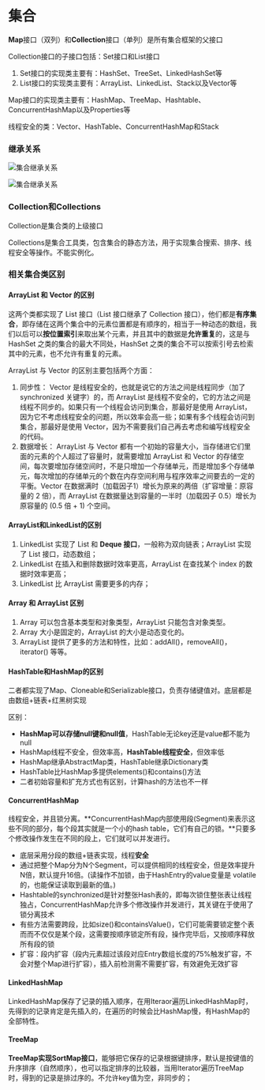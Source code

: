 # 集合

**Map**接口（双列）和**Collection**接口（单列）是所有集合框架的父接口

Collection接口的子接口包括：Set接口和List接口

1. Set接口的实现类主要有：HashSet、TreeSet、LinkedHashSet等
2. List接口的实现类主要有：ArrayList、LinkedList、Stack以及Vector等

Map接口的实现类主要有：HashMap、TreeMap、Hashtable、ConcurrentHashMap以及Properties等



线程安全的类：Vector、HashTable、ConcurrentHashMap和Stack



### 继承关系

![集合继承关系](https://images2015.cnblogs.com/blog/1010726/201706/1010726-20170621004734695-988542448.png)

![集合继承关系](https://img-blog.csdn.net/20170602101121746?watermark/2/text/aHR0cDovL2Jsb2cuY3Nkbi5uZXQvcXFfMjgzODU3OTc=/font/5a6L5L2T/fontsize/400/fill/I0JBQkFCMA==/dissolve/70/gravity/Center)

### Collection和Collections

Collection是集合类的上级接口

Collections是集合工具类，包含集合的静态方法，用于实现集合搜索、排序、线程安全等操作。不能实例化。



### 相关集合类区别

#### ArrayList 和 Vector 的区别

这两个类都实现了 List 接口（List 接口继承了 Collection 接口），他们都是**有序集合**，即存储在这两个集合中的元素位置都是有顺序的，相当于一种动态的数组，我们以后可以**按位置索引**来取出某个元素，并且其中的数据是**允许重复**的，这是与 HashSet 之类的集合的最大不同处，HashSet 之类的集合不可以按索引号去检索其中的元素，也不允许有重复的元素。

ArrayList 与 Vector 的区别主要包括两个方面：

1. 同步性：
   Vector 是线程安全的，也就是说它的方法之间是线程同步（加了synchronized 关键字）的，而 ArrayList 是线程不安全的，它的方法之间是线程不同步的。如果只有一个线程会访问到集合，那最好是使用 ArrayList，因为它不考虑线程安全的问题，所以效率会高一些；如果有多个线程会访问到集合，那最好是使用 Vector，因为不需要我们自己再去考虑和编写线程安全的代码。
2. 数据增长：
   ArrayList 与 Vector 都有一个初始的容量大小，当存储进它们里面的元素的个人超过了容量时，就需要增加 ArrayList 和 Vector 的存储空间，每次要增加存储空间时，不是只增加一个存储单元，而是增加多个存储单元，每次增加的存储单元的个数在内存空间利用与程序效率之间要去的一定的平衡。Vector 在数据满时（加载因子1）增长为原来的两倍（扩容增量：原容量的 2 倍），而 ArrayList 在数据量达到容量的一半时（加载因子 0.5）增长为原容量的 (0.5 倍 + 1) 个空间。


#### ArrayList和LinkedList的区别

1. LinkedList 实现了 List 和 **Deque 接口**，一般称为双向链表；ArrayList 实现了 List 接口，动态数组；
2. LinkedList 在插入和删除数据时效率更高，ArrayList 在查找某个 index 的数据时效率更高；
3. LinkedList 比 ArrayList 需要更多的内存；

#### Array 和 ArrayList 区别

1. Array 可以包含基本类型和对象类型，ArrayList 只能包含对象类型。
2. Array 大小是固定的，ArrayList 的大小是动态变化的。
3. ArrayList 提供了更多的方法和特性，比如：addAll()，removeAll()，iterator() 等等。

#### HashTable和HashMap的区别

二者都实现了Map、Cloneable和Serializable接口，负责存储键值对。底层都是由数组+链表+红黑树实现

区别：

- **HashMap可以存储null键和null值**，HashTable无论key还是value都不能为null
- HashMap线程不安全，但效率高，**HashTable线程安全**，但效率低
- HashMap继承AbstractMap类，HashTable继承Dictionary类
- HashTable比HashMap多提供elements()和contains()方法
- 二者初始容量和扩充方式也有区别，计算hash的方法也不一样

#### **ConcurrentHashMap**

线程安全，并且锁分离。**ConcurrentHashMap内部使用段(Segment)来表示这些不同的部分，每个段其实就是一个小的hash table，它们有自己的锁。**只要多个修改操作发生在不同的段上，它们就可以并发进行。

- 底层采用分段的数组+链表实现，线程**安全**
- 通过把整个Map分为N个Segment，可以提供相同的线程安全，但是效率提升N倍，默认提升16倍。(读操作不加锁，由于HashEntry的value变量是 volatile的，也能保证读取到最新的值。)
- Hashtable的synchronized是针对整张Hash表的，即每次锁住整张表让线程独占，ConcurrentHashMap允许多个修改操作并发进行，其关键在于使用了锁分离技术
- 有些方法需要跨段，比如size()和containsValue()，它们可能需要锁定整个表而而不仅仅是某个段，这需要按顺序锁定所有段，操作完毕后，又按顺序释放所有段的锁
- 扩容：段内扩容（段内元素超过该段对应Entry数组长度的75%触发扩容，不会对整个Map进行扩容），插入前检测需不需要扩容，有效避免无效扩容

#### LinkedHashMap

LinkedHashMap保存了记录的插入顺序，在用Iteraor遍历LinkedHashMap时，先得到的记录肯定是先插入的，在遍历的时候会比HashMap慢，有HashMap的全部特性。

#### TreeMap

**TreeMap实现SortMap接口**，能够把它保存的记录根据键排序，默认是按键值的升序排序（自然顺序），也可以指定排序的比较器，当用Iterator遍历TreeMap时，得到的记录是排过序的。不允许key值为空，非同步的；

